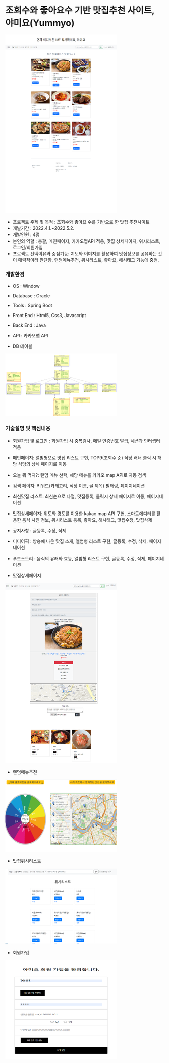 # 조회수와 좋아요수 기반 맛집추천 사이트, 야미요(Yummyo)   
    
<img src="https://github.com/Commonerd/commonerd.github.io/blob/master/yummyomain.png" width="70%" height="50%"></img>
    
        
- 프로젝트 주제 및 목적 : 조회수와 좋아요 수를 기반으로 한 맛집 추천사이트
- 개발기간 : 2022.4.1.~2022.5.2.
- 개발인원 : 4명
- 본인의 역할 : 총괄, 메인페이지, 카카오맵API 적용, 맛집 상세페이지, 위시리스트, 로그인/회원가입
- 프로젝트 선택이유와 중점기능: 지도와 이미지를 활용하여 맛집정보를 공유하는 것이 매력적이라 판단함. 랜덤메뉴추천, 위시리스트, 좋아요, 해시태그 기능에 중점.


### 개발환경

- OS : Window
- Database : Oracle
- Tools : Spring Boot
- Front End : Html5, Css3, Javascript
- Back End : Java
- API : 카카오맵 API
   
- DB 테이블   
    
<img src="https://github.com/Commonerd/commonerd.github.io/blob/master/yummyotable.png" width="70%" height="50%"></img>


### 기술설명 및 핵심내용

- 회원가입 및 로그인 : 회원가입 시 중복검사, 메일 인증번호 발급, 세션과 인터셉터 적용
- 메인페이지: 앨범형으로 맛집 리스트 구현, TOP9(조회수 순) 식당 배너 클릭 시 해당 식당의 상세 페이지로 이동
- 오늘 뭐 먹지?: 랜덤 메뉴 선택, 해당 메뉴를 카카오 map API로 자동 검색
- 검색 페이지: 키워드(카테고리, 식당 이름, 글 제목) 필터링, 페이지네이션
- 최신맛집 리스트: 최신순으로 나열, 맛집등록, 클릭시 상세 페이지로 이동, 페이지네이션
- 맛집상세페이지: 위도와 경도를 이용한 kakao map API 구현, 스마트에디터를 활용한 음식 사진 정보, 위시리스트 등록, 좋아요, 해시태그, 맛집수정, 맛집삭제
- 공지사항 : 글등록, 수정, 삭제
- 미디어픽 : 방송에 나온 맛집 소개, 앨범형 리스트 구현, 글등록, 수정, 삭제, 페이지네이션
- 푸드스토리 : 음식의 유래와 효능, 앨범형 리스트 구현, 글등록, 수정, 삭제, 페이지네이션   
   
   
- 맛집상세페이지    
    
<img src="https://github.com/Commonerd/commonerd.github.io/blob/master/yummyodetail.png" width="70%" height="50%"></img>

    
- 랜덤메뉴추천     
    
<img src="https://github.com/Commonerd/commonerd.github.io/blob/master/yummyorandom.png" width="70%" height="50%"></img>

    
- 맛집위시리스트    
    
<img src="https://github.com/Commonerd/commonerd.github.io/blob/master/yummyowishlist.png" width="70%" height="50%"></img>

    
- 회원가입    
    
<img src="https://github.com/Commonerd/commonerd.github.io/blob/master/yummyojoin.png" width="70%" height="50%"></img>

